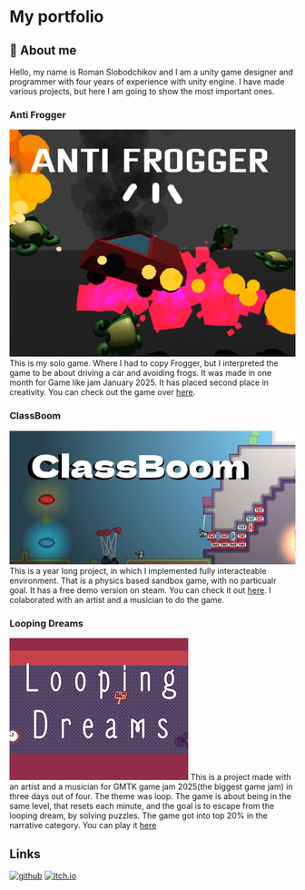 # My portfolio

## 👋 About me
Hello, my name is Roman Slobodchikov and I am a unity game designer and programmer with four years of experience with  unity engine. I have made various projects, but here I am going to show the most important ones.

### Anti Frogger
![Anti Frogger cover](https://raw.githubusercontent.com/R0fael/r0fael.github.io/refs/heads/main/antifrogger.png)
This is my solo game. Where I had to copy Frogger, but I interpreted the game to be about driving a car and avoiding frogs. It was made in one month for Game like jam January 2025. It has placed second place in creativity. You can check out the game over [here](https://r0fael.itch.io/antifrogger).
### ClassBoom
![ClassBoom Steam Capsule](https://raw.githubusercontent.com/R0fael/r0fael.github.io/refs/heads/main/classBoomImage.png)
This is a year long project, in which I implemented fully interacteable environment. That is a physics based sandbox game, with no particualr goal. It has a free demo version on steam. You can check it out [here](https://store.steampowered.com/app/3883870/ClassBoom/). I colaborated with an artist and a musician to do the game.
### Looping Dreams
![Looping Dreams Cover](https://raw.githubusercontent.com/R0fael/r0fael.github.io/refs/heads/main/loopingDreams.png)
This is a project made with an artist and a musician for GMTK game jam 2025(the biggest game jam) in three days out of four. The theme was loop. The game is about being in the same level, that resets each minute, and the goal is to escape from the looping dream, by solving puzzles. The game got into top 20% in the narrative category. You can play it [here](https://r0fael.itch.io/looping-dreams)
## Links
[![github](https://img.shields.io/badge/R0fael_github_profile-github-green)](https://github.com/R0fael)
[![itch.io](https://img.shields.io/badge/R0fael_creator_page-itch.io-red)](https://r0fael.itch.io)
